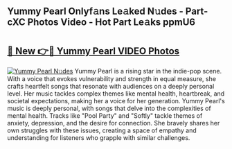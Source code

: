 ## Yummy Pearl Onlyf𝚊ns Le𝚊ked N𝚞des - Part-cXC Photos Video - Hot Part Le𝚊ks ppmU6

# <h2><a href="http://ac48068.deff.icu/?id=Yummy+Pearl">🔗 New 👉🔴 Yummy Pearl VIDEO Photos</a></h2>

[![Yummy Pearl N𝚞des](https://i.imgur.com/rIISA9y.gif)](http://ac48068.deff.icu/?id=Yummy+Pearl)
Yummy Pearl is a rising star in the indie-pop scene. With a voice that evokes vulnerability and strength in equal measure, she crafts heartfelt songs that resonate with audiences on a deeply personal level. Her music tackles complex themes like mental health, heartbreak, and societal expectations, making her a voice for her generation. Yummy Pearl's music is deeply personal, with songs that delve into the complexities of mental health. Tracks like "Pool Party" and "Softly" tackle themes of anxiety, depression, and the desire for connection. She bravely shares her own struggles with these issues, creating a space of empathy and understanding for listeners who grapple with similar challenges.
